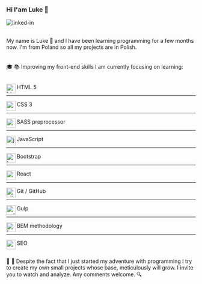 ### Hi I'am Luke 👋

[<img align="left" alt="linked-in" src="https://img.shields.io/badge/linkedin-%230077B5.svg?&style=for-the-badge&logo=linkedin&logoColor=white" />](https://www.linkedin.com/in/łukasz-romanek)<br><br>

My name is Luke :eyes: and I have been learning programming for a few months now. I'm from Poland so all my projects are in Polish.<br><br>  
 :mortar_board: :books: Improving my front-end skills I am currently focusing on learning:<br><br>

<img align="left" width="25px" alt="html" src="https://img.icons8.com/color/344/html-5--v1.png" />  HTML 5<hr>
<img align="left" width="25px" alt="css" src="https://img.icons8.com/color/344/css3.png" /> CSS 3<hr>
<img align="left" width="25px" alt="sass" src="https://img.icons8.com/color/344/sass.png" /> SASS preprocessor<hr>
<img align="left" width="25px" alt="javascript" src="https://img.icons8.com/color/344/javascript--v1.png" /> JavaScript<hr>
<img align="left" width="25px" alt="bootstrap" src="https://img.icons8.com/color/344/bootstrap.png" /> Bootstrap<hr>
<img align="left" width="25px" alt="css" src="https://icons8.com/icon/wPohyHO_qO1a/react" /> React<hr>
<img align="left" width="25px" alt="git" src="https://img.icons8.com/color/344/git.png" /> Git / GitHub<hr>
<img align="left" width="25px" alt="gulp" src="https://img.icons8.com/external-tal-revivo-color-tal-revivo/344/external-gulp-an-open-source-javascript-toolkit-by-fractal-innovations-logo-color-tal-revivo.png" /> Gulp<hr>
<img align="left" width="25px" alt="bem" src="https://img.icons8.com/fluency/344/left-view.png" /> BEM methodology<hr>
<img align="left" width="25px" alt="seo" src="https://img.icons8.com/external-flaticons-flat-flat-icons/344/external-seo-web-development-flaticons-flat-flat-icons-2.png" /> SEO<br><br>

:construction: :wrench: Despite the fact that I just started my adventure with programming I try to create my own small projects whose base, meticulously will grow. I invite you to watch and analyze. Any comments welcome. :mag:

